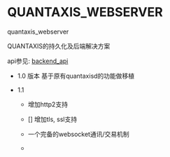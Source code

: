 # QUANTAXIS_WEBSERVER
quantaxis_webserver


QUANTAXIS的持久化及后端解决方案

api参见: [backend_api](./backendapi.md)


- 1.0 版本  基于原有quantaxisd的功能做移植

- 1.1 

    - 增加http2支持
    - [] 增加tls, ssl支持

    - 一个完备的websocket通讯/交易机制
    - 